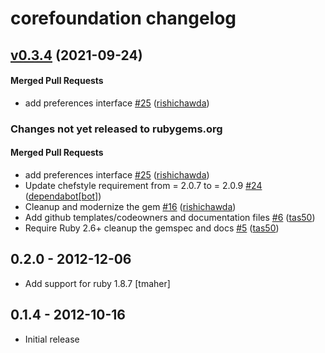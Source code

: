 # corefoundation changelog

<!-- latest_release 0.3.4 -->
## [v0.3.4](https://github.com/chef/corefoundation/tree/v0.3.4) (2021-09-24)

#### Merged Pull Requests
- add preferences interface [#25](https://github.com/chef/corefoundation/pull/25) ([rishichawda](https://github.com/rishichawda))
<!-- latest_release -->

<!-- release_rollup since=0.2.0 -->
### Changes not yet released to rubygems.org

#### Merged Pull Requests
- add preferences interface [#25](https://github.com/chef/corefoundation/pull/25) ([rishichawda](https://github.com/rishichawda)) <!-- 0.3.4 -->
- Update chefstyle requirement from = 2.0.7 to = 2.0.9 [#24](https://github.com/chef/corefoundation/pull/24) ([dependabot[bot]](https://github.com/dependabot[bot])) <!-- 0.3.3 -->
- Cleanup and modernize the gem [#16](https://github.com/chef/corefoundation/pull/16) ([rishichawda](https://github.com/rishichawda)) <!-- 0.3.2 -->
- Add github templates/codeowners and documentation files [#6](https://github.com/chef/corefoundation/pull/6) ([tas50](https://github.com/tas50)) <!-- 0.3.1 -->
- Require Ruby 2.6+ cleanup the gemspec and docs [#5](https://github.com/chef/corefoundation/pull/5) ([tas50](https://github.com/tas50)) <!-- 0.3.0 -->
<!-- release_rollup -->

<!-- latest_stable_release -->
## 0.2.0 - 2012-12-06

- Add support for ruby 1.8.7 [tmaher]
<!-- latest_stable_release -->

## 0.1.4 - 2012-10-16

- Initial release